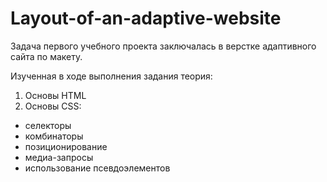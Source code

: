 # Layout-of-an-adaptive-website

Задача первого учебного проекта заключалась в верстке адаптивного сайта по макету.

Изученная в ходе выполнения задания теория:
1. Основы HTML
2. Основы CSS:
 * селекторы
 * комбинаторы
 * позиционирование
 * медиа-запросы
 * использование псевдоэлементов

